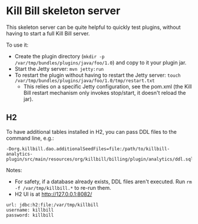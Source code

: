 # Kill Bill skeleton server

This skeleton server can be quite helpful to quickly test plugins, without having to start a full Kill Bill server.

To use it:

* Create the plugin directory (`mkdir -p /var/tmp/bundles/plugins/java/foo/1.0`) and copy to it your plugin jar.
* Start the Jetty server: `mvn jetty:run`
* To restart the plugin without having to restart the Jetty
  server: `touch /var/tmp/bundles/plugins/java/foo/1.0/tmp/restart.txt`
    * This relies on a specific Jetty configuration, see the pom.xml (the Kill Bill restart mechanism only invokes
      stop/start, it doesn't reload the jar).

## H2

To have additional tables installed in H2, you can pass DDL files to the command line, e.g.:

```
-Dorg.killbill.dao.additionalSeedFiles=file:/path/to/killbill-analytics-plugin/src/main/resources/org/killbill/billing/plugin/analytics/ddl.sql
```

Notes:

* For safety, if a database already exists, DDL files aren't executed. Run `rm -f /var/tmp/killbill.*` to re-run them.
* H2 UI is at http://127.0.0.1:8082/
```
url: jdbc:h2:file:/var/tmp/killbill
username: killbill
password: killbill
```
